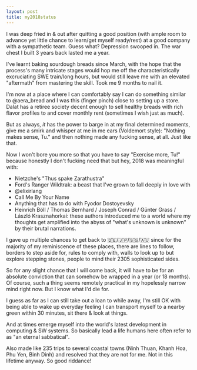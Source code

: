```yaml
---
layout: post
title: my2018status
---
```


I was deep fried in & out after quitting a good position (with ample room to advance yet little chance to learn/get myself ready/rest) at a good company with a sympathetic team. Guess what? Depression swooped in. The war chest I built 3 years back lasted me a year.

I've learnt baking sourdough breads since March, with the hope that the process's many intricate stages would hop me off the characteristically excruciating SWE train/long hours, but would still leave me with an elevated "aftermath" from mastering the skill. Took me 9 months to nail it.

I'm now at a place where I can comfortably say I can do something similar to @aera_bread and I was this (finger pinch) close to setting up a store. Dalat has a retiree society decent enough to sell healthy breads with rich flavor profiles to and cover monthly rent (sometimes I wish just as much).

But as always, _it_ has the power to barge in at my final determined moments, give me a smirk and whisper at me in me ears (Voldemort style): "Nothing makes sense, Tu." and then nothing made any fucking sense, at all. Just like that.

Now I won't bore you more so that you have to say "Exercise more, Tu!" because honestly I don't fucking need that but hey, 2018 was meaningful with:

- Nietzche's "Thus spake Zarathustra"
- Ford's Ranger Wildtrak: a beast that I've grown to fall deeply in love with
- @elixirlang 
- Call Me By Your Name
- Anything that has to do with Fyodor Dostoyevsky
- Heinrich Böll / Thomas Bernhard / Joseph Conrad / Günter Grass / László Krasznahorkai: these authors introduced me to a world where my thoughts get amplified into the abyss of "what's unknown is unknown" by their brutal narrations.

I gave up multiple chances to get back to 🇩🇪/🇯🇵/🇸🇬/🇦🇺 since for the majority of my reminiscence of these places, there are lines to follow, borders to step aside for, rules to comply with, walls to look up to but explore stepping stones, people to mind their 2305 sophisticated sides.

So for any slight chance that I will come back, it will have to be for an absolute conviction that can somehow be wrapped in a year (or 18 months). Of course, such a thing seems remotely practical in my hopelessly narrow mind right now. But I know what I'd die for.

I guess as far as I can still take out a loan to while away, I'm still OK with being able to wake up everyday feeling I can transport myself to a nearby green within 30 minutes, sit there & look at things.

And at times emerge myself into the world's latest development in computing & SW systems. So basically lead a life humans here often refer to as "an eternal sabbatical".

Also made like 235 trips to several coastal towns (Ninh Thuan, Khanh Hoa, Phu Yen, Binh Dinh) and resolved that they are not for me. Not in this lifetime anyway. So good riddance!
